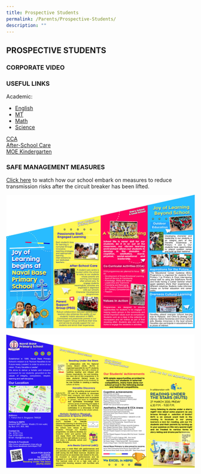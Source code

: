 ```yaml
---
title: Prospective Students
permalink: /Parents/Prospective-Students/
description: ""
---
```

## PROSPECTIVE STUDENTS


### CORPORATE VIDEO




### USEFUL LINKS

Academic:  

*   [English]()
*   [MT]()
*   [Math]()
*   [Science]()

[CCA](https://staging.d1z0547tdcqcnu.amplifyapp.com/student-life/Co-Curricular-Activities/)  
[After-School Care](https://staging.d1z0547tdcqcnu.amplifyapp.com/student-life/After-School-Care/)  
[MOE Kindergarten](https://staging.d1z0547tdcqcnu.amplifyapp.com/mk-at-nbps/MK-Programme/)   

### SAFE MANAGEMENT MEASURES

[Click here](https://www.facebook.com/NBPS1730/videos/299704148010080/) to watch how our school embark on measures to reduce transmission risks after the circuit breaker has been lifted.

![](/images/NBPS%20Brochure%202020.jpeg)

![](/images/NBPS%20Brochure%202020%20BACK.jpeg)

